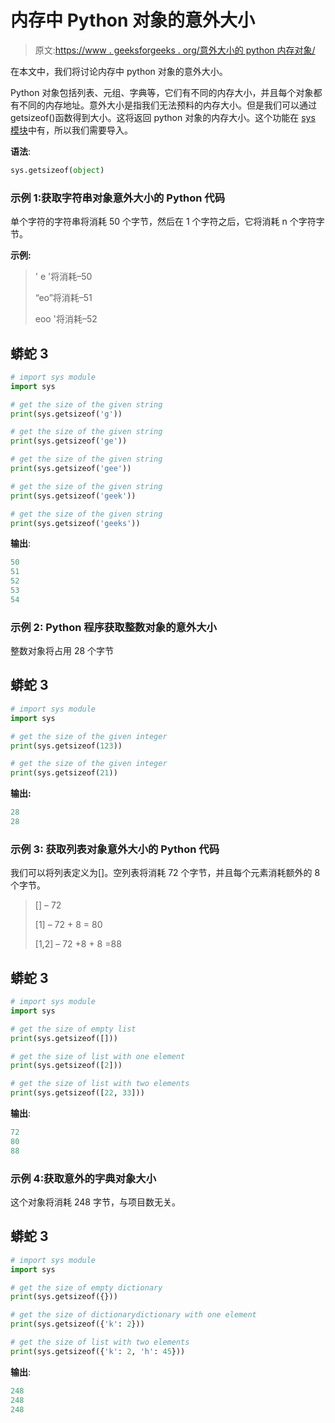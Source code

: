 # 内存中 Python 对象的意外大小

> 原文:[https://www . geeksforgeeks . org/意外大小的 python 内存对象/](https://www.geeksforgeeks.org/unexpected-size-of-python-objects-in-memory/)

在本文中，我们将讨论内存中 python 对象的意外大小。

Python 对象包括列表、元组、字典等，它们有不同的内存大小，并且每个对象都有不同的内存地址。意外大小是指我们无法预料的内存大小。但是我们可以通过 getsizeof()函数得到大小。这将返回 python 对象的内存大小。这个功能在 [sys 模块](https://www.geeksforgeeks.org/python-sys-module/)中有，所以我们需要导入。

**语法**:

```py
sys.getsizeof(object)
```

### 示例 1:获取字符串对象意外大小的 Python 代码

单个字符的字符串将消耗 50 个字节，然后在 1 个字符之后，它将消耗 n 个字符字节。

**示例:**

> ' e '将消耗–50
> 
> “eo”将消耗–51
> 
> eoo '将消耗–52

## 蟒蛇 3

```py
# import sys module
import sys

# get the size of the given string
print(sys.getsizeof('g'))

# get the size of the given string
print(sys.getsizeof('ge'))

# get the size of the given string
print(sys.getsizeof('gee'))

# get the size of the given string
print(sys.getsizeof('geek'))

# get the size of the given string
print(sys.getsizeof('geeks'))
```

**输出**:

```py
50
51
52
53
54
```

### 示例 2: Python 程序获取整数对象的意外大小

整数对象将占用 28 个字节

## 蟒蛇 3

```py
# import sys module
import sys

# get the size of the given integer
print(sys.getsizeof(123))

# get the size of the given integer
print(sys.getsizeof(21))
```

**输出:**

```py
28
28
```

### **示例 3:** 获取列表对象意外大小的 Python 代码

我们可以将列表定义为[]。空列表将消耗 72 个字节，并且每个元素消耗额外的 8 个字节。

> [] – 72
> 
> [1] – 72 + 8 = 80
> 
> [1,2] – 72 +8 + 8 =88

## 蟒蛇 3

```py
# import sys module
import sys

# get the size of empty list
print(sys.getsizeof([]))

# get the size of list with one element
print(sys.getsizeof([2]))

# get the size of list with two elements
print(sys.getsizeof([22, 33]))
```

**输出**:

```py
72
80
88
```

### 示例 4:获取意外的字典对象大小

这个对象将消耗 248 字节，与项目数无关。

## 蟒蛇 3

```py
# import sys module
import sys

# get the size of empty dictionary
print(sys.getsizeof({}))

# get the size of dictionarydictionary with one element
print(sys.getsizeof({'k': 2}))

# get the size of list with two elements
print(sys.getsizeof({'k': 2, 'h': 45}))
```

**输出**:

```py
248
248
248
```